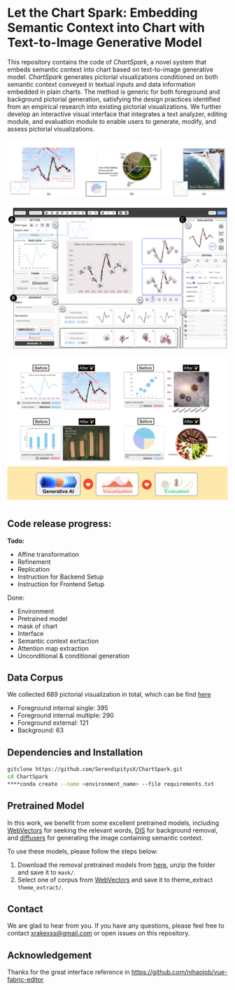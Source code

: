 # Let the Chart Spark: Embedding Semantic Context into Chart with Text-to-Image Generative Model

This repository contains the code of *ChartSpark*, a novel system that embeds semantic context into chart based on text-to-image generative model.
*ChartSpark* generates pictorial visualizations conditioned on both semantic context conveyed in textual inputs and data information embedded in plain charts. The method is generic for both foreground and background pictorial generation, satisfying the design practices identified from an empirical research into existing pictorial visualizations.
We further develop an interactive visual interface that integrates a text analyzer, editing module, and evaluation module to enable users to generate, modify, and assess pictorial visualizations.

![teaser.png](asset/teaser.png)

![interface.png](asset/interface.png)

![case.png](asset/case.png)

## Code release progress:

**Todo:**

- Affine transformation
- Refinement
- Replication
- Instruction for Backend Setup
- Instruction for Frontend Setup

Done:

- Environment
- Pretrained model
- mask of chart
- Interface
- Semantic context exrtaction
- Attention map extraction
- Unconditional & conditional generation

## **Data Corpus**
We collected 689 pictorial visualization in total, which can be find [here](https://drive.google.com/drive/folders/11ELKOwPXb92hXiYgG46_Dcw1cfIHh5p_?usp=share_link)
- Foreground internal single: 395
- Foreground internal multiple: 290
- Foreground external: 121
- Background: 63

## **Dependencies and Installation**

```bash
gitclone https://github.com/SerendipitysX/ChartSpark.git
cd ChartSpark
****conda create --name <environment_name> --file requirements.txt
```

## Pretrained Model

In this work, we benefit from some excellent pretrained models, including [WebVectors](http://vectors.nlpl.eu/explore/embeddings/en/models/) for seeking the relevant words,  [DIS](https://github.com/xuebinqin/DIS) for background removal, and [diffusers](https://github.com/huggingface/diffusers) for generating the image containing semantic context.

To use these models, please follow the steps below:

1. Download the removal pretrained models from [here](https://drive.google.com/drive/folders/1o-VFpRX7wmBgeVXQ75lAOOoj5bLh8s5Y?usp=share_link),  unzip the folder and save it to `mask/`.
2. Select one of corpus from [WebVectors](http://vectors.nlpl.eu/explore/embeddings/en/models/) and save it to theme_extract `theme_extract/`.

## **Contact**

We are glad to hear from you. If you have any questions, please feel free to contact [xrakexss@gmail.com](mailto:xrakexss@gmail.com) or open issues on this repository.

## **Acknowledgement**
Thanks for the great interface reference in https://github.com/nihaojob/vue-fabric-editor
